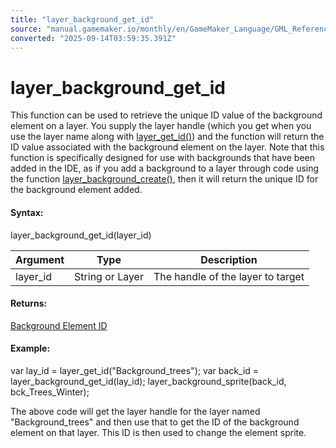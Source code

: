 ```yaml
---
title: "layer_background_get_id"
source: "manual.gamemaker.io/monthly/en/GameMaker_Language/GML_Reference/Asset_Management/Rooms/Background_Layers/layer_background_get_id.htm"
converted: "2025-09-14T03:59:35.391Z"
---
```


# layer\_background\_get\_id

This function can be used to retrieve the unique ID value of the background element on a layer. You supply the layer handle (which you get when you use the layer name along with [layer\_get\_id()](../General_Layer_Functions/layer_get_id.md)) and the function will return the ID value associated with the background element on the layer. Note that this function is specifically designed for use with backgrounds that have been added in the IDE, as if you add a background to a layer through code using the function [layer\_background\_create()](layer_background_create.md), then it will return the unique ID for the background element added.

#### Syntax:

layer\_background\_get\_id(layer\_id)

| Argument | Type | Description |
| --- | --- | --- |
| layer_id | String or Layer | The handle of the layer to target |

#### Returns:

[Background Element ID](layer_background_get_id.md)

#### Example:

var lay\_id = layer\_get\_id("Background\_trees");
var back\_id = layer\_background\_get\_id(lay\_id);
layer\_background\_sprite(back\_id, bck\_Trees\_Winter);

The above code will get the layer handle for the layer named "Background\_trees" and then use that to get the ID of the background element on that layer. This ID is then used to change the element sprite.